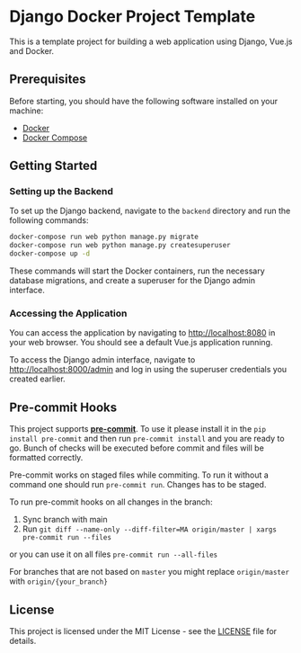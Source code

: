 Django Docker Project Template
==================================

This is a template project for building a web application using Django, Vue.js and Docker.

Prerequisites
-------------

Before starting, you should have the following software installed on your machine:

*   [Docker](https://www.docker.com/)
*   [Docker Compose](https://docs.docker.com/compose/)


Getting Started
---------------

### Setting up the Backend

To set up the Django backend, navigate to the `backend` directory and run the following commands:

```bash
docker-compose run web python manage.py migrate
docker-compose run web python manage.py createsuperuser
docker-compose up -d
```

These commands will start the Docker containers, run the necessary database migrations, and create a superuser for the Django admin interface.

### Accessing the Application

You can access the application by navigating to [http://localhost:8080](http://localhost:8080) in your web browser. You should see a default Vue.js application running.

To access the Django admin interface, navigate to [http://localhost:8000/admin](http://localhost:8000/admin) and log in using the superuser credentials you created earlier.

## Pre-commit Hooks

This project supports [**pre-commit**](https://pre-commit.com/). To use it please install it
in the `pip install pre-commit` and then run `pre-commit install` and you are ready to go.
Bunch of checks will be executed before commit and files will be formatted correctly.

Pre-commit works on staged files while commiting. To run it without a command one should run `pre-commit run`. Changes has to be staged.

To run pre-commit hooks on all changes in the branch:

1.  Sync branch with main
2.  Run `git diff --name-only --diff-filter=MA origin/master | xargs pre-commit run --files`

or you can use it on all files `pre-commit run --all-files`

For branches that are not based on `master` you might replace `origin/master` with `origin/{your_branch}`


License
-------

This project is licensed under the MIT License - see the [LICENSE](LICENCE) file for details.
